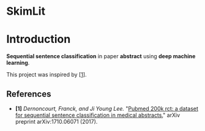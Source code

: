 # SkimLit

# Introduction

**Sequential sentence classification** in paper **abstract** using **deep machine learning**.

This project was inspired by [[1](https://arxiv.org/abs/1710.06071)].

## References

* **[1]** *Dernoncourt, Franck, and Ji Young Lee.* "[Pubmed 200k rct: a dataset for sequential sentence classification in medical abstracts.](https://arxiv.org/abs/1710.06071)" arXiv preprint arXiv:1710.06071 (2017).
